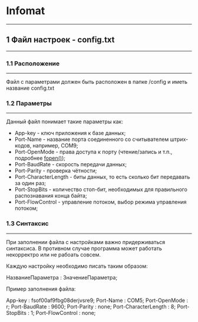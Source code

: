 # Infomat
---
## 1 Файл настроек - config.txt
---
### 1.1 Расположение
---
Файл с параметрами должен быть расположен в папке /config и иметь название config.txt
### 1.2 Параметры
---
Данный файл понимает такие параметры как:
* App-key - ключ приложения к базе данных;
* Port-Name - название порта соединенного со считывателем штрих-кодов, например, COM9;
* Port-OpenMode - права доступа к порту (чтение/запись и т.п., подробнее [fopen()](https://www.php.net/manual/ru/function.fopen.php));
* Port-BaudRate - скорость передачи данных;
* Port-Parity - проверка чётности;
* Port-CharacterLength - биты данных, то есть сколько бит передавать за один раз;
* Port-StopBits - количество стоп-бит, необходимых для правильного распознавания конца байта;
* Port-FlowControl - управление потоком, выбор режима управления потоком;
### 1.3 Синтаксис
---
При заполнении файла с настройками важно придерживаться синтаксиса. В противном случае программа может работать некорректро или не рабоать совсем.

Каждую настройку необходимо писать таким образом:

НазваниеПараметра : ЗначениеПараметра;

Пример заполнения файла:

App-key : fsof00af9fbg08derjvsre9;
Port-Name : COM5;
Port-OpenMode : r;
Port-BaudRate : 9600;
Port-Parity : none;
Port-CharacterLength : 8;
Port-StopBits : 1;
Port-FlowControl : none;
